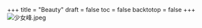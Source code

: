 +++
title = "Beauty"
draft = false
toc = false
backtotop = false
+++
![少女峰.jpeg][1]


  [1]: /self/img/2019/06/970678606.jpeg
